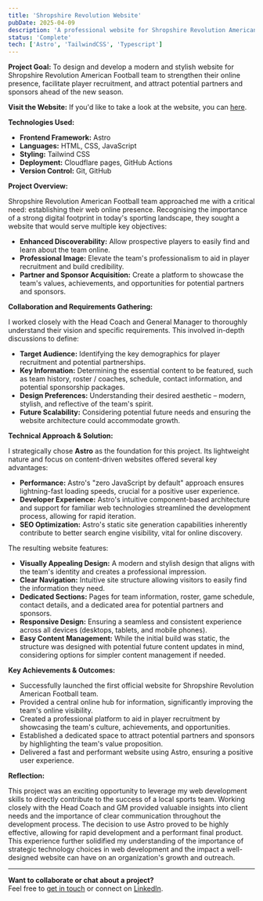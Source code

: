 ```yaml
---
title: 'Shropshire Revolution Website'
pubDate: 2025-04-09
description: 'A professional website for Shropshire Revolution American football team, designed to enhance their online presence and attract new players and sponsors.'
status: 'Complete'
tech: ['Astro', 'TailwindCSS', 'Typescript']
---
```


**Project Goal:** To design and develop a modern and stylish website for Shropshire Revolution American Football team to strengthen their online presence, facilitate player recruitment, and attract potential partners and sponsors ahead of the new season.

**Visit the Website:** If you'd like to take a look at the website, you can [here](https://www.shropshirerevolution.com).

**Technologies Used:**

- **Frontend Framework:** Astro
- **Languages:** HTML, CSS, JavaScript
- **Styling:** Tailwind CSS
- **Deployment:** Cloudflare pages, GitHub Actions
- **Version Control:** Git, GitHub

**Project Overview:**

Shropshire Revolution American Football team approached me with a critical need: establishing their web online presence. Recognising the importance of a strong digital footprint in today's sporting landscape, they sought a website that would serve multiple key objectives:

- **Enhanced Discoverability:** Allow prospective players to easily find and learn about the team online.
- **Professional Image:** Elevate the team's professionalism to aid in player recruitment and build credibility.
- **Partner and Sponsor Acquisition:** Create a platform to showcase the team's values, achievements, and opportunities for potential partners and sponsors.

**Collaboration and Requirements Gathering:**

I worked closely with the Head Coach and General Manager to thoroughly understand their vision and specific requirements. This involved in-depth discussions to define:

- **Target Audience:** Identifying the key demographics for player recruitment and potential partnerships.
- **Key Information:** Determining the essential content to be featured, such as team history, roster / coaches, schedule, contact information, and potential sponsorship packages.
- **Design Preferences:** Understanding their desired aesthetic – modern, stylish, and reflective of the team's spirit.
- **Future Scalability:** Considering potential future needs and ensuring the website architecture could accommodate growth.

**Technical Approach & Solution:**

I strategically chose **Astro** as the foundation for this project. Its lightweight nature and focus on content-driven websites offered several key advantages:

- **Performance:** Astro's "zero JavaScript by default" approach ensures lightning-fast loading speeds, crucial for a positive user experience.
- **Developer Experience:** Astro's intuitive component-based architecture and support for familiar web technologies streamlined the development process, allowing for rapid iteration.
- **SEO Optimization:** Astro's static site generation capabilities inherently contribute to better search engine visibility, vital for online discovery.

The resulting website features:

- **Visually Appealing Design:** A modern and stylish design that aligns with the team's identity and creates a professional impression.
- **Clear Navigation:** Intuitive site structure allowing visitors to easily find the information they need.
- **Dedicated Sections:** Pages for team information, roster, game schedule, contact details, and a dedicated area for potential partners and sponsors.
- **Responsive Design:** Ensuring a seamless and consistent experience across all devices (desktops, tablets, and mobile phones).
- **Easy Content Management:** While the initial build was static, the structure was designed with potential future content updates in mind, considering options for simpler content management if needed.

**Key Achievements & Outcomes:**

- Successfully launched the first official website for Shropshire Revolution American Football team.
- Provided a central online hub for information, significantly improving the team's online visibility.
- Created a professional platform to aid in player recruitment by showcasing the team's culture, achievements, and opportunities.
- Established a dedicated space to attract potential partners and sponsors by highlighting the team's value proposition.
- Delivered a fast and performant website using Astro, ensuring a positive user experience.

**Reflection:**

This project was an exciting opportunity to leverage my web development skills to directly contribute to the success of a local sports team. Working closely with the Head Coach and GM provided valuable insights into client needs and the importance of clear communication throughout the development process. The decision to use Astro proved to be highly effective, allowing for rapid development and a performant final product. This experience further solidified my understanding of the importance of strategic technology choices in web development and the impact a well-designed website can have on an organization's growth and outreach.

---

**Want to collaborate or chat about a project?**  
Feel free to [get in touch](mailto:dylan@dylanbateman.com) or connect on [LinkedIn](https://www.linkedin.com/in/dylanbateman).
